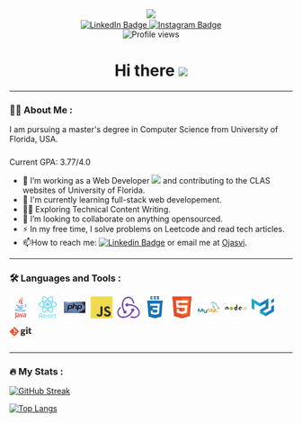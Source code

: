 <div id="header" align="center">
 <img src="https://media.giphy.com/media/RbDKaczqWovIugyJmW/giphy.gif" width="100"/>
   <div id="badges">
     <a href="https://www.linkedin.com/in/ojasvi-soni/">
       <img src="https://img.shields.io/badge/LinkedIn-blue?style=for-the-badge&logo=linkedin&logoColor=white" alt="LinkedIn Badge"/>
      </a>
      <a href="https://www.instagram.com/ojasvi20soni/">
        <img src="https://img.shields.io/badge/Instagram-pink?logo=Instagram&logoColor=white&style=for-the-badge" alt="Instagram Badge"/>
      </a>
   </div>
  <img src="https://komarev.com/ghpvc/?username=ojasvisoni&style=flat-square&color=blue" alt="Profile views"/>
  <h1>
  Hi there
  <img src="https://media.giphy.com/media/hvRJCLFzcasrR4ia7z/giphy.gif" width="45"/>
 </h1>
 </div>
 
 ---

### :woman_technologist: About Me :
I am pursuing a master's degree in Computer Science from University of Florida, USA. 
 #####
 Current GPA: 3.77/4.0
- :telescope: I’m working as a Web Developer <img src="https://media.giphy.com/media/WUlplcMpOCEmTGBtBW/giphy.gif" width="30"> and contributing to the CLAS websites of University of Florida.
- :seedling: I'm currently learning full-stack web developement.
- :female_detective: Exploring Technical Content Writing.
- :eyes: I’m looking to collaborate on anything opensourced.
- :zap: In my free time, I solve problems on Leetcode and read tech articles.
- :mailbox:How to reach me: [![Linkedin Badge](https://img.shields.io/badge/-LinkedIn-blue?style=flat&logo=Linkedin&logoColor=white)](https://www.linkedin.com/in/ojasvi-soni/) or email me at <a href = "mailto: ojasvisoni20@gmail.com">Ojasvi</a>.
 
---

### :hammer_and_wrench: Languages and Tools :
<div>
  <img src="https://github.com/devicons/devicon/blob/master/icons/java/java-original-wordmark.svg" title="Java" alt="Java" width="40" height="40"/>&nbsp;
  <img src="https://github.com/devicons/devicon/blob/master/icons/react/react-original-wordmark.svg" title="React" alt="React" width="40" height="40"/>&nbsp;
  <img src="https://github.com/devicons/devicon/blob/master/icons/php/php-original.svg" title="PHP" alt="PHP " width="40" height="40"/>&nbsp;
  <img src="https://github.com/devicons/devicon/blob/master/icons/javascript/javascript-original.svg" title="JavaScript" alt="JavaScript" width="40" height="40"/>&nbsp;
  <img src="https://github.com/devicons/devicon/blob/master/icons/redux/redux-original.svg" title="Redux" alt="Redux " width="40" height="40"/>&nbsp;
  <img src="https://github.com/devicons/devicon/blob/master/icons/css3/css3-plain-wordmark.svg"  title="CSS3" alt="CSS" width="40" height="40"/>&nbsp;
  <img src="https://github.com/devicons/devicon/blob/master/icons/html5/html5-original.svg" title="HTML5" alt="HTML" width="40" height="40"/>&nbsp;
  <img src="https://github.com/devicons/devicon/blob/master/icons/mysql/mysql-original-wordmark.svg" title="MySQL"  alt="MySQL" width="40" height="40"/>&nbsp;
  <img src="https://github.com/devicons/devicon/blob/master/icons/nodejs/nodejs-original-wordmark.svg" title="NodeJS" alt="NodeJS" width="40" height="40"/>&nbsp;
  <img src="https://github.com/devicons/devicon/blob/master/icons/materialui/materialui-original.svg" title="Material UI" alt="Material UI" width="40" height="40"/>&nbsp;
  <img src="https://github.com/devicons/devicon/blob/master/icons/git/git-original-wordmark.svg" title="Git" **alt="Git" width="40" height="40"/>
</div>

---

### :fire: My Stats :
[![GitHub Streak](http://github-readme-streak-stats.herokuapp.com?user=ojasvisoni&theme=dark&background=000000)](https://git.io/streak-stats)

[![Top Langs](https://github-readme-stats.vercel.app/api/top-langs/?username=ojasvisoni&layout=compact&theme=vision-friendly-dark)](https://github.com/ojasvisoni/github-readme-stats)
